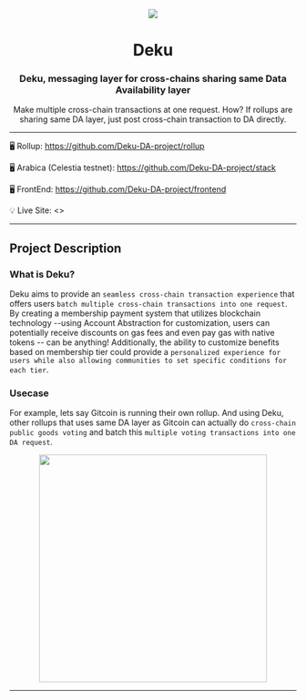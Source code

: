 <p align="center">
<img src="https://github.com/Deku-DA-project/.github/blob/main/profile/deku.jpg"/>

<h1 align="center">Deku</h1>

<h3 align="center">Deku, messaging layer for cross-chains sharing same Data Availability layer</h1>

<p align="center">
Make multiple cross-chain transactions at one request. How? If rollups are sharing same DA layer, just post cross-chain transaction to DA directly.

---

🖥️ Rollup: <https://github.com/Deku-DA-project/rollup>

🖥️ Arabica (Celestia testnet): <https://github.com/Deku-DA-project/stack>

🖥️ FrontEnd: <https://github.com/Deku-DA-project/frontend>

💡 Live Site: <>

---

## Project Description

### What is Deku?

Deku aims to provide an `seamless cross-chain transaction experience` that offers users `batch multiple cross-chain transactions into one request`. By creating a membership payment system that utilizes blockchain technology --using Account Abstraction for customization, users can potentially receive discounts on gas fees and even pay gas with native tokens -- can be anything! Additionally, the ability to customize benefits based on membership tier could provide a `personalized experience for users while also allowing communities to set specific conditions for each tier`.

### Usecase

For example, lets say Gitcoin is running their own rollup. And using Deku, other rollups that uses same DA layer as Gitcoin can actually do `cross-chain public goods voting` and batch this `multiple voting transactions into one DA request`.

<p align="center">
<img src="https://github.com/Deku-DA-project/.github/blob/main/profile/example.png" width=400/>

---

<!--
## User Flows

### Create Wallet

<p align="center">
<img src="https://github.com/scaling-eth-2023/.github/blob/main/profile/create-wallet.jpeg" width=400/>

- User enter password and create wallet
- (optional) User can set social recovery through email

### Join Membership

<p align="center">
<img src="https://github.com/scaling-eth-2023/.github/blob/main/profile/join-membership.jpeg" width=400/>

- Join membership button allows user to join membership
- User can see list of memberships in website or individual membership in protocol page itself

### Execute Transaction

<p align="center">
<img src="https://github.com/scaling-eth-2023/.github/blob/main/profile/execute-transaction.jpeg" width=400/>

- User do transactions or conditions about the specific membership requires (i.g. make more than 5 transactions, get NFT etc)
- If user's Fuchsia gets certain membership, they will get benefit from membership's community (i.g. get gas fee discount 30%, pay gas fee with $GOV token etc)

### Recover Wallet

<p align="center">
<img src="https://github.com/scaling-eth-2023/.github/blob/main/profile/recover-wallet.jpeg" width=400/>

- If user forgot private key or move the wallet into different browser, enter email used for social recovery, and can successfully change owner

---

## User Flows (user = community owner)

### Create Membership

<p align="center">
<img src="https://github.com/scaling-eth-2023/.github/blob/main/profile/create-membership.jpeg" width=400/>

- Create membership tiers. Each tier should contain conditions to become and benefits for them. -->
